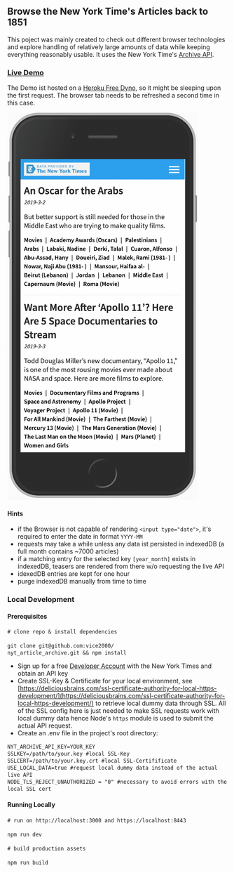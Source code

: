 ## Browse the New York Time's Articles back to 1851
This poject was mainly created to check out different browser technologies and explore handling of relatively large amounts of data while keeping everything reasonably usable.
It uses the New York Time's [Archive API](https://developer.nytimes.com/docs/archive-product/1/overview).

### [Live Demo](https://desolate-reaches-55572.herokuapp.com/)
The Demo ist hosted on a [Heroku Free Dyno](https://devcenter.heroku.com/articles/free-dyno-hours), so it might be sleeping upon the first request. The browser tab needs to be refreshed a second time in this case. 

![Iphone Demo](./screenshot.gif)

#### Hints

* if the Browser is not capable of rendering `<input type="date">`, it's required to enter the date in format `YYYY-MM` 
* requests may take a while unless any data ist persisted in indexedDB (a full month contains ~7000 articles)
* if a matching entry for the selected key `[year_month]` exists in indexedDB, teasers are rendered from there w/o requesting the live API
* idexedDB entries are kept for one hour
* purge indexedDB manually from time to time

### Local Development

#### Prerequisites
```
# clone repo & install dependencies

git clone git@github.com:vice2000/
nyt_article_archive.git && npm install
```

- Sign up for a free [Developer Account](https://developer.nytimes.com) with the New York Times and obtain an API key
- Create SSL-Key & Certificate for your local environment, see [https://deliciousbrains.com/ssl-certificate-authority-for-local-https-development/](https://deliciousbrains.com/ssl-certificate-authority-for-local-https-development/) to retrieve local dummy data through SSL. All of the SSL config here is just needed to make SSL requests work with local dummy data hence Node's `https` module is used to submit the actual API request.
- Create an .env file in the project's root directory:
```
NYT_ARCHIVE_API_KEY=YOUR_KEY
SSLKEY=/path/to/your.key #local SSL-Key
SSLCERT=/path/to/your.key.crt #local SSL-Certifificate
USE_LOCAL_DATA=true #request local dummy data instead of the actual live API
NODE_TLS_REJECT_UNAUTHORIZED = "0" #necessary to avoid errors with the local SSL cert
```
#### Running Locally

```
# run on http://localhost:3000 and https://localhost:8443

npm run dev

# build production assets

npm run build
```